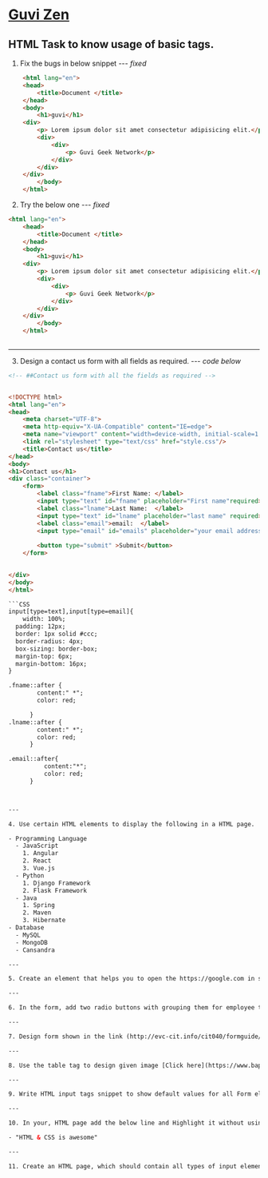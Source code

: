 # [Guvi Zen](https://www.guvi.io/zen/)

## HTML Task to know usage of basic tags.

1. Fix the bugs in below snippet   --- _fixed_

```HTML
    <html lang="en">
    <head>
        <title>Document </title>
    </head>
    <body>
        <h1>guvi</h1>
    <div>
        <p> Lorem ipsum dolor sit amet consectetur adipisicing elit.</p>
        <div>
            <div>
                <p> Guvi Geek Network</p>
            </div>
        </div>
    </div>
        </body>
    </html>
```
2. Try the below one    --- _fixed_


```HTML
<html lang="en">
    <head>
        <title>Document </title>
    </head>
    <body>
        <h1>guvi</h1>
    <div>
        <p> Lorem ipsum dolor sit amet consectetur adipisicing elit.</p>
        <div>
            <div>
                <p> Guvi Geek Network</p>
            </div>
        </div>
    </div>
        </body>
    </html>
    

```

---

3. Design a contact us form with all fields as required.    --- _code below_

```HTML
<!-- ##Contact us form with all the fields as required -->


<!DOCTYPE html>
<html lang="en">
<head>
    <meta charset="UTF-8">
    <meta http-equiv="X-UA-Compatible" content="IE=edge">
    <meta name="viewport" content="width=device-width, initial-scale=1.0">
    <link rel="stylesheet" type="text/css" href="style.css"/>
    <title>Contact us</title>
</head>
<body>
<h1>Contact us</h1>
<div class="container">
    <form>
        <label class="fname">First Name: </label> 
        <input type="text" id="fname" placeholder="First name"required>
        <label class="lname">Last Name:  </label>
        <input type="text" id="lname" placeholder="last name" required>
        <label class="email">email:  </label>
        <input type="email" id="emails" placeholder="your email address" required>
        
        <button type="submit" >Submit</button>
    </form>
    

</div>   
</body>
</html>

```CSS
input[type=text],input[type=email]{
    width: 100%; 
  padding: 12px;
  border: 1px solid #ccc;
  border-radius: 4px; 
  box-sizing: border-box; 
  margin-top: 6px;
  margin-bottom: 16px; 
}

.fname::after {
        content:" *";
        color: red;

      }
.lname::after {
        content:" *";
        color: red;
      }

.email::after{
          content:"*";
          color: red;
      }



---

4. Use certain HTML elements to display the following in a HTML page.

- Programming Language
  - JavaScript
    1. Angular
    2. React
    3. Vue.js
  - Python
    1. Django Framework
    2. Flask Framework
  - Java
    1. Spring
    2. Maven
    3. Hibernate
- Database
  - MySQL
  - MongoDB
  - Cansandra

---

5. Create an element that helps you to open the https://google.com in separate new tab.

---

6. In the form, add two radio buttons with grouping them for employee type(Salaried and own business)

---

7. Design form shown in the link (http://evc-cit.info/cit040/formguide/card_0.png)

---

8. Use the table tag to design given image [Click here](https://www.bapugraphics.com/assets/img/port_upload_dir/table-4.jpg).

---

9. Write HTML input tags snippet to show default values for all Form elements.

---

10. In your, HTML page add the below line and Highlight it without using any CSS.

- "HTML & CSS is awesome"

---

11. Create an HTML page, which should contain all types of input elements.
